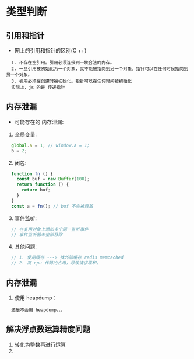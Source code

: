 # 类型判断

## 引用和指针
* 网上的引用和指针的区别(C ++)
```
  1. 不存在空引用。引用必须连接到一块合法的内存。
  2. 一旦引用被初始化为一个对象，就不能被指向到另一个对象。指针可以在任何时候指向到另一个对象。
  3. 引用必须在创建时被初始化。指针可以在任何时间被初始化
  实际上，js 的是 传递指针
```


## 内存泄漏

* 可能存在的 内存泄漏:

1. 全局变量:
```js
  global.a = 1; // window.a = 1;
  b = 2;
```
2. 闭包:
```js
  function fn () {
    const buf = new Buffer(100);
    return function () {
      return buf;
    }
  }
  const a = fn(); // buf 不会被释放
```
3. 事件监听:
```js
  // 在复用对象上添加多个同一监听事件
  // 事件监听器未全部移除
```
4. 其他问题:
```js
  // 1. 使用缓存 ---> 找外部缓存 redis memcached
  // 2. 高 cpu 代码的占用，导致请求堆积。
```


## 内存泄漏

1. 使用 heapdump：
```
  还是不会用 heapdump。。。
```

## 解决浮点数运算精度问题

1. 转化为整数再进行运算
2. 
